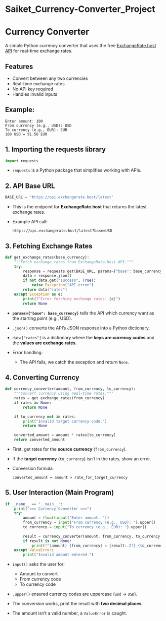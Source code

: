 # Saiket_Currency-Converter_Project

# Currency Converter

A simple Python currency converter that uses the free [ExchangeRate.host API](https://exchangerate.host/) for real-time exchange rates.

## Features
- Convert between any two currencies
- Real-time exchange rates
- No API key required
- Handles invalid inputs

## Example:

```
Enter amount: 100
From currency (e.g., USD): USD
To currency (e.g., EUR): EUR
100 USD = 91.50 EUR
```

## **1. Importing the requests library**

```python
import requests
```

* `requests` is a Python package that simplifies working with APIs.

## **2. API Base URL**

```python
BASE_URL = "https://api.exchangerate.host/latest"
```

* This is the endpoint for **ExchangeRate.host** that returns the latest exchange rates.
* Example API call:

  ```
  https://api.exchangerate.host/latest?base=USD
  ```

## **3. Fetching Exchange Rates**

```python
def get_exchange_rates(base_currency):
    """Fetch exchange rates from ExchangeRate.host API."""
    try:
        response = requests.get(BASE_URL, params={"base": base_currency})
        data = response.json()
        if not data.get("success", True):
            raise Exception("API error")
        return data["rates"]
    except Exception as e:
        print(f"Error fetching exchange rates: {e}")
        return None
```

* **`params={"base": base_currency}`** tells the API which currency want as the starting point (e.g., USD).
* `.json()` converts the API’s JSON response into a Python dictionary.
* `data["rates"]` is a dictionary where the **keys are currency codes** and the **values are exchange rates**.
* Error handling:

  * The API fails, we catch the exception and return `None`.

## **4. Converting Currency**

```python
def currency_converter(amount, from_currency, to_currency):
    """Convert currency using real-time rates."""
    rates = get_exchange_rates(from_currency)
    if rates is None:
        return None
    
    if to_currency not in rates:
        print("Invalid target currency code.")
        return None
    
    converted_amount = amount * rates[to_currency]
    return converted_amount
```

* First, get rates for the **source currency** (`from_currency`).
* If the **target currency** (`to_currency`) isn’t in the rates, show an error.
* Conversion formula:

  ```
  converted_amount = amount × rate_for_target_currency
  ```

## **5. User Interaction (Main Program)**

```python
if __name__ == "__main__":
    print("=== Currency Converter ===")
    try:
        amount = float(input("Enter amount: "))
        from_currency = input("From currency (e.g., USD): ").upper()
        to_currency = input("To currency (e.g., EUR): ").upper()
        
        result = currency_converter(amount, from_currency, to_currency)
        if result is not None:
            print(f"{amount} {from_currency} = {result:.2f} {to_currency}")
    except ValueError:
        print("Invalid amount entered.")
```

* `input()` asks the user for:

  * Amount to convert
  * From currency code
  * To currency code
* `.upper()` ensured currency codes are uppercase (`usd` → `USD`).
* The conversion works, print the result with **two decimal places**.
* The amount isn’t a valid number, a `ValueError` is caught.







